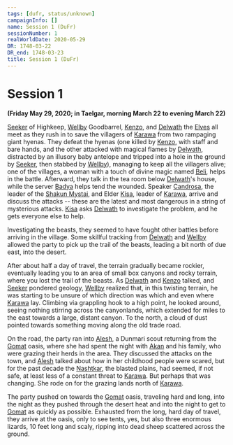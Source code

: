 ```yaml
---
tags: [dufr, status/unknown]
campaignInfo: []
name: Session 1 (DuFr)
sessionNumber: 1
realWorldDate: 2020-05-29
DR: 1748-03-22
DR_end: 1748-03-23
title: Session 1 (DuFr)
---
```


# Session 1



**(Friday May 29, 2020; in Taelgar, morning March 22 to evening March 22)**

[Seeker](<../../../people/pcs/dunmar-fellowship/seeker.md>) of Highkeep, [Wellby](<../../../people/pcs/dunmar-fellowship/wellby.md>) Goodbarrel, [Kenzo](<../../../people/pcs/dunmar-fellowship/kenzo.md>), and [Delwath](<../../../people/pcs/dunmar-fellowship/delwath.md>) the [Elves](<../../../species/children-of-the-embodied-gods/elves/elves.md>) all meet as they rush in to save the villagers of [Karawa](<../../../gazetteer/greater-dunmar/realms/dunmar/eastern-dunmar/karawa.md>) from two rampaging giant hyenas. They defeat the hyenas (one killed by [Kenzo](<../../../people/pcs/dunmar-fellowship/kenzo.md>), with staff and bare hands, and the other attacked with magical flames by [Delwath](<../../../people/pcs/dunmar-fellowship/delwath.md>), distracted by an illusory baby antelope and tripped into a hole in the ground by [Seeker](<../../../people/pcs/dunmar-fellowship/seeker.md>), then stabbed by [Wellby](<../../../people/pcs/dunmar-fellowship/wellby.md>)), managing to keep all the villagers alive; one of the villages, a woman with a touch of divine magic named [Beli](<../../../people/dunmari/beli.md>), helps in the battle. Afterward, they talk in the tea room below [Delwath](<../../../people/pcs/dunmar-fellowship/delwath.md>)'s house, while the server [Badya](<../../../people/dunmari/badya.md>) helps tend the wounded. Speaker [Candrosa](<../../../people/dunmari/candrosa.md>), the leader of the [Shakun Mystai](<../../../groups/dunmari-mystery-cults/shakun-mystai.md>), and Elder [Kisa](<../../../people/dunmari/kisa.md>), leader of [Karawa](<../../../gazetteer/greater-dunmar/realms/dunmar/eastern-dunmar/karawa.md>), arrive and discuss the attacks -- these are the latest and most dangerous in a string of mysterious attacks. [Kisa](<../../../people/dunmari/kisa.md>) asks [Delwath](<../../../people/pcs/dunmar-fellowship/delwath.md>) to investigate the problem, and he gets everyone else to help.

Investigating the beasts, they seemed to have fought other battles before arriving in the village. Some skillful tracking from [Delwath](<../../../people/pcs/dunmar-fellowship/delwath.md>) and [Wellby](<../../../people/pcs/dunmar-fellowship/wellby.md>) allowed the party to pick up the trail of the beasts, leading a bit north of due east, into the desert.

After about half a day of travel, the terrain gradually became rockier, eventually leading you to an area of small box canyons and rocky terrain, where you lost the trail of the beasts. As [Delwath](<../../../people/pcs/dunmar-fellowship/delwath.md>) and [Kenzo](<../../../people/pcs/dunmar-fellowship/kenzo.md>) talked, and [Seeker](<../../../people/pcs/dunmar-fellowship/seeker.md>) pondered geology, [Wellby](<../../../people/pcs/dunmar-fellowship/wellby.md>) realized that, in this twisting terrain, he was starting to be unsure of which direction was which and even where [Karawa](<../../../gazetteer/greater-dunmar/realms/dunmar/eastern-dunmar/karawa.md>) lay. Climbing via grappling hook to a high point, he looked around, seeing nothing stirring across the canyonlands, which extended for miles to the east towards a large, distant canyon. To the north, a cloud of dust pointed towards something moving along the old trade road.

On the road, the party ran into [Alesh](<../../../people/dunmari/alesh.md>), a Dunmari scout returning from the [Gomat](<../../../gazetteer/greater-dunmar/dunmari-basin/gomat.md>) oasis, where she had spent the night with [Akan](<../../../people/dunmari/akan.md>) and his family, who were grazing their herds in the area. They discussed the attacks on the town, and [Alesh](<../../../people/dunmari/alesh.md>) talked about how in her childhood people were scared, but for the past decade the [Nashtkar](<../../../gazetteer/greater-dunmar/dunmari-basin/nashtkar.md>), the blasted plains, had seemed, if not safe, at least less of a constant threat to [Karawa](<../../../gazetteer/greater-dunmar/realms/dunmar/eastern-dunmar/karawa.md>). But perhaps that was changing. She rode on for the grazing lands north of [Karawa](<../../../gazetteer/greater-dunmar/realms/dunmar/eastern-dunmar/karawa.md>).

The party pushed on towards the [Gomat](<../../../gazetteer/greater-dunmar/dunmari-basin/gomat.md>) oasis, traveling hard and long, into the night as they pushed through the desert heat and into the night to get to [Gomat](<../../../gazetteer/greater-dunmar/dunmari-basin/gomat.md>) as quickly as possible. Exhausted from the long, hard day of travel, they arrive at the oasis, only to see tents, yes, but also three enormous lizards, 10 feet long and scaly, ripping into dead sheep scattered across the ground.